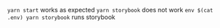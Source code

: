 `yarn start` works as expected
`yarn storybook` does not work
`env $(cat .env) yarn storybook` runs storybook
